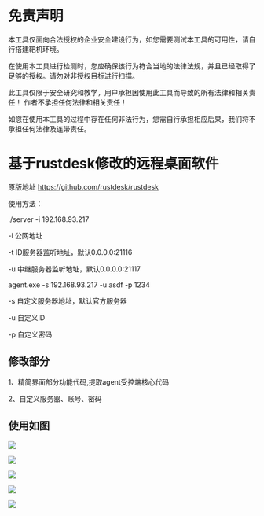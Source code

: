 # 免责声明 
本工具仅面向合法授权的企业安全建设行为，如您需要测试本工具的可用性，请自行搭建靶机环境。

在使用本工具进行检测时，您应确保该行为符合当地的法律法规，并且已经取得了足够的授权。请勿对非授权目标进行扫描。

此工具仅限于安全研究和教学，用户承担因使用此工具而导致的所有法律和相关责任！ 作者不承担任何法律和相关责任！

如您在使用本工具的过程中存在任何非法行为，您需自行承担相应后果，我们将不承担任何法律及连带责任。



# 基于rustdesk修改的远程桌面软件  

原版地址 https://github.com/rustdesk/rustdesk

使用方法：

./server -i 192.168.93.217

-i 公网地址

-t ID服务器监听地址，默认0.0.0.0:21116

-u 中继服务器监听地址，默认0.0.0.0:21117


agent.exe -s 192.168.93.217 -u asdf -p 1234

-s 自定义服务器地址，默认官方服务器

-u 自定义ID

-p 自定义密码



## 修改部分

1、精简界面部分功能代码,提取agent受控端核心代码 

2、自定义服务器、账号、密码



## 使用如图

 ![](https://github.com/YDHCUI/rustdesk/blob/main/images/0.png)

 ![](https://github.com/YDHCUI/rustdesk/blob/main/images/1.png)

 ![](https://github.com/YDHCUI/rustdesk/blob/main/images/2.png)

 ![](https://github.com/YDHCUI/rustdesk/blob/main/images/3.png)
 
 ![](https://github.com/YDHCUI/rustdesk/blob/main/images/4.png)
 
